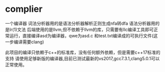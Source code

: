 # complier
一个编译器
词法分析器用的是语法分析器解析正则生成nfa转dfa
语法分析器用的是lr(1)文法
后端使用的是llvm,但不依赖于llvm的库，只需要有llc编译工具即可正常运行，直接编译asd为编译器，qwe为asd.c 和test.txt编译成的可执行文件(这一步编译需要clang)

此项目的编译只依赖于c++的标准库，没有任何额外依赖，但是需要c++17标准的支持
请使用足够新版的编译器,目前已测试最新的vs2017,gcc7.3.1,clang5.0.1可以正常使用。
